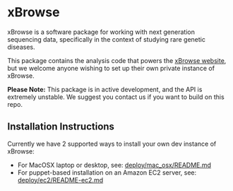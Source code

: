 
xBrowse
=======

xBrowse is a software package for working with next generation sequencing data,
specifically in the context of studying rare genetic diseases.

This package contains the analysis code that powers the [xBrowse website](http://atgu.mgh.harvard.edu/xbrowse), but 
we welcome anyone wishing to set up their own private instance of xBrowse.

**Please Note:** This package is in active development, and the API is extremely unstable. We suggest you contact us if you want to build on this repo.

## Installation Instructions

Currently we have 2 supported ways to install your own dev instance of xBrowse:  
* For MacOSX laptop or desktop, see: [deploy/mac_osx/README.md](deploy/mac_osx/README.md)  
* For puppet-based installation on an Amazon EC2 server, see: [deploy/ec2/README-ec2.md](deploy/ec2/README-ec2.md)  


